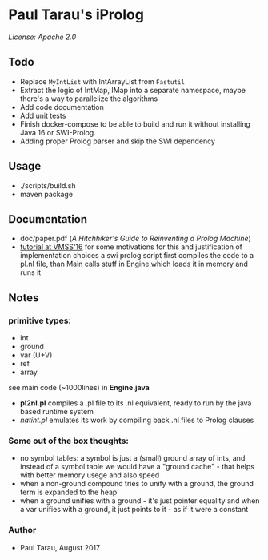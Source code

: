 # Paul Tarau's iProlog

_License: Apache 2.0_

## Todo

- Replace `MyIntList` with IntArrayList from `Fastutil`
- Extract the logic of IntMap, IMap into a separate namespace, maybe there's a way to parallelize the algorithms
- Add code documentation
- Add unit tests
- Finish docker-compose to be able to build and run it without installing Java 16 or SWI-Prolog.
- Adding proper Prolog parser and skip the SWI dependency

## Usage

- ./scripts/build.sh
- maven package

## Documentation

- doc/paper.pdf (_A Hitchhiker's Guide to Reinventing a Prolog Machine_)
- [tutorial at VMSS'16](https://www.youtube.com/watch?v=SRYAMt8iQSw&t=82s)
for some motivations for this and justification of implementation choices a swi prolog script first compiles the code to a pl.nl file, than Main calls stuff in Engine which loads it in memory and runs it

## Notes

### primitive types:

* int
* ground
* var (U+V)
* ref
* array

see main code (~1000lines) in __Engine.java__

* __pl2nl.pl__ compiles a .pl file to its .nl equivalent, ready to run by
the java based runtime system
* _natint.pl_ emulates its work by compiling back .nl files to Prolog clauses

### Some out of the box thoughts:

- no symbol tables: a symbol is just a (small) ground array of ints, and instead of a symbol table we would have a "ground cache" - that helps with better memory usege and also speed
- when a non-ground compound tries to unify with a ground, the   ground term is expanded to the heap
- when a ground unifies with a ground - it's just pointer equality and when a var unifies with a ground, it just points to it - as if it were a constant

### Author

- Paul Tarau, August 2017


